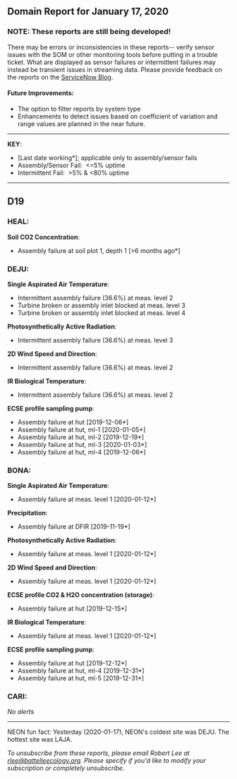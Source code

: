 ## Domain Report for January 17, 2020


### NOTE: These reports are still being developed!
There may be errors or inconsistencies in these reports-- verify sensor issues with the SOM or other monitoring tools before putting in a trouble ticket. What are displayed as sensor failures or intermittent failures may instead be transient issues in streaming data.
Please provide feedback on the reports on the [ServiceNow Blog](https://neon.service-now.com/community?id=community_blog&sys_id=9b4fbe8adbed734017ecf9041d9619be).

#### Future Improvements: 
 - The option to filter reports by system type 
 - Enhancements to detect issues based on coefficient of variation and range values are planned in the near future.

***

**KEY**:

 - [Last date working*]; applicable only to assembly/sensor fails
 - Assembly/Sensor Fail:&nbsp;&nbsp;<=5% uptime
 - Intermittent Fail:&nbsp;&nbsp;>5% & <80% uptime

***
## D19

### HEAL:

**Soil CO2 Concentration**:
 - Assembly failure at soil plot 1, depth 1 [>6 months ago*]

### DEJU:

**Single Aspirated Air Temperature**:
 - Intermittent assembly failure (36.6%) at meas. level 2
 - Turbine broken or assembly inlet blocked at meas. level 3
 - Turbine broken or assembly inlet blocked at meas. level 4

**Photosynthetically Active Radiation**:
 - Intermittent assembly failure (36.6%) at meas. level 3

**2D Wind Speed and Direction**:
 - Intermittent assembly failure (36.6%) at meas. level 2

**IR Biological Temperature**:
 - Intermittent assembly failure (36.6%) at meas. level 2

**ECSE profile sampling pump**:
 - Assembly failure at hut [2019-12-06*]
 - Assembly failure at hut, ml-1 [2020-01-05*]
 - Assembly failure at hut, ml-2 [2019-12-19*]
 - Assembly failure at hut, ml-3 [2020-01-03*]
 - Assembly failure at hut, ml-4 [2019-12-06*]

### BONA:

**Single Aspirated Air Temperature**:
 - Assembly failure at meas. level 1 [2020-01-12*]

**Precipitation**:
 - Assembly failure at DFIR [2019-11-19*]

**Photosynthetically Active Radiation**:
 - Assembly failure at meas. level 1 [2020-01-12*]

**2D Wind Speed and Direction**:
 - Assembly failure at meas. level 1 [2020-01-12*]

**ECSE profile CO2 & H2O concentration (storage)**:
 - Assembly failure at hut [2019-12-15*]

**IR Biological Temperature**:
 - Assembly failure at meas. level 1 [2020-01-12*]

**ECSE profile sampling pump**:
 - Assembly failure at hut [2019-12-12*]
 - Assembly failure at hut, ml-4 [2019-12-31*]
 - Assembly failure at hut, ml-5 [2019-12-31*]

### CARI:

_No alerts_

***
NEON fun fact: Yesterday (2020-01-17), NEON's coldest site was DEJU. The hottest site was LAJA.

_To unsubscribe from these reports, please email Robert Lee at rlee@battelleecology.org. Please specify if you'd like to modify your subscription or completely unsubscribe._
